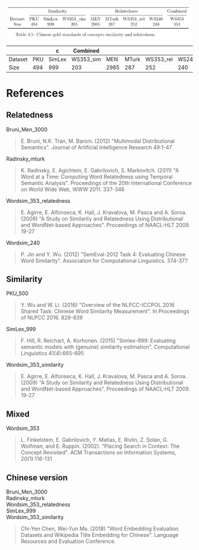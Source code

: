 ![image info](./gold_standards.png)  

|         |     | c      | Combined   |      |       |            |       |       |
|---------|-----|--------|------------|------|-------|------------|-------|-------|
| Dataset | PKU | SimLex | WS353\_sim | MEN  | MTurk | WS353\_rel | WS240 | WS353 |
| Size    | 494 | 999    | 203        | 2985 | 287   | 252        | 240   | 353   |
  
 

# References
## Relatedness
Bruni_Men_3000
> E. Bruni, N.K. Tran, M. Baroni. (2012) "Multimodal Distributional Semantics". Journal of Artificial Intelligence Research 49:1-47

Radinsky_mturk
> K. Radinsky, E. Agichtein, E. Gabrilovich, S. Markovitch. (2011) "A Word at a Time: Computing Word Relatedness using Temporal Semantic Analysis". Proceedings of the 20th International Conference on World Wide Web, WWW 2011. 337-346

Wordsim_353_relatedness
> E. Agirre, E. Alfonseca, K. Hall, J. Kravalova, M. Pasca and A. Soroa. (2009) "A Study on Similarity and Relatedness Using Distributional and WordNet-based Approaches". Proceedings of NAACL-HLT 2009. 19-27

Wordsim_240
> P. Jin and Y. Wu. (2012) "SemEval-2012 Task 4: Evaluating Chinese Word Similarity". Association for Computational Linguistics. 374-377

## Similarity
PKU_500
> Y. Wu and W. Li. (2016) "Overview of the NLPCC-ICCPOL 2016 Shared Task: Chinese Word Similarity Measurement". In Proceedings of NLPCC 2016. 828-839

SimLex_999
> F. Hill, R. Reichart, A. Korhonen. (2015) "Simlex-999: Evaluating semantic models with (genuine) similarity estimation". Computational Linguistics 41(4):665-695 

Wordsim_353_similarity
> E. Agirre, E. Alfonseca, K. Hall, J. Kravalova, M. Pasca and A. Soroa. (2009) "A Study on Similarity and Relatedness Using Distributional and WordNet-based Approaches". Proceedings of NAACL-HLT 2009. 19-27

## Mixed
Wordsim_353
> L. Finkelstein, E. Gabrilovich, Y. Matias, E. Rivlin, Z. Solan, G. Wolfman, and E. Ruppin. (2002). "Placing Search in Context: The Concept Revisited". ACM Transactions on Information Systems, 20(1):116-131

## Chinese version
Bruni_Men_3000  
Radinsky_mturk  
Wordsim_353_relatedness  
SimLex_999  
Wordsim_353_similarity  
> Chi-Yen Chen, Wei-Yun Ma. (2018) "Word Embedding Evaluation Datasets and Wikipedia Title Embedding for Chinese". Language Resources and Evaluation Conference.
